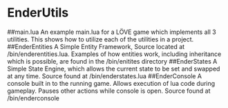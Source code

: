 # EnderUtils
##main.lua
An example main.lua for a LÖVE game which implements all 3 utilities. This shows how to utilize each of the utilities in a project.
##EnderEntities
A Simple Entity Framework, Source located at /bin/enderentities.lua.
Examples of how entities work, including inheritance which is possible, are found in the /bin/enitites directory
##EnderStates
A Simple State Engine, which allows the current state to be set and swapped at any time.
Source found at /bin/enderstates.lua
##EnderConsole
A console built in to the running game. Allows execution of lua code during gameplay. Pauses other actions while console is open.
Source found at /bin/enderconsole